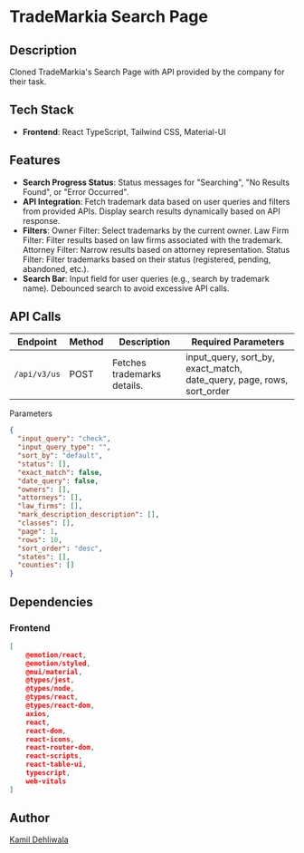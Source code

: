 # TradeMarkia Search Page

## Description

Cloned TradeMarkia's Search Page with API provided by the company for their task.

## Tech Stack

- **Frontend**: React TypeScript, Tailwind CSS, Material-UI

## Features

- **Search Progress Status**: Status messages for "Searching", "No Results Found", or "Error Occurred".
- **API Integration**: Fetch trademark data based on user queries and filters from provided APIs. Display search results dynamically based on API response.
- **Filters**:
   Owner Filter: Select trademarks by the current owner.
   Law Firm Filter: Filter results based on law firms associated with the trademark.
   Attorney Filter: Narrow results based on attorney representation.
   Status Filter: Filter trademarks based on their status (registered, pending, abandoned, etc.).
- **Search Bar**: Input field for user queries (e.g., search by trademark name). Debounced search to avoid excessive API calls.

## API Calls

| Endpoint     | Method | Description                 | Required Parameters                                                   |
| ------------ | ------ | --------------------------- | --------------------------------------------------------------------- |
| `/api/v3/us` | POST   | Fetches trademarks details. | input_query, sort_by, exact_match, date_query, page, rows, sort_order |

Parameters

```json
{
  "input_query": "check",
  "input_query_type": "",
  "sort_by": "default",
  "status": [],
  "exact_match": false,
  "date_query": false,
  "owners": [],
  "attorneys": [],
  "law_firms": [],
  "mark_description_description": [],
  "classes": [],
  "page": 1,
  "rows": 10,
  "sort_order": "desc",
  "states": [],
  "counties": []
}
```

## Dependencies

### Frontend

```json
[
    @emotion/react,
    @emotion/styled,
    @mui/material,
    @types/jest,
    @types/node,
    @types/react,
    @types/react-dom,
    axios,
    react,
    react-dom,
    react-icons,
    react-router-dom,
    react-scripts,
    react-table-ui,
    typescript,
    web-vitals
]
```

## Author

[Kamil Dehliwala](https://github.com/kamil26300)
